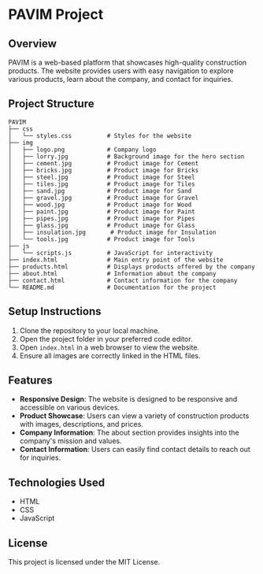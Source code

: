 # PAVIM Project

## Overview
PAVIM is a web-based platform that showcases high-quality construction products. The website provides users with easy navigation to explore various products, learn about the company, and contact for inquiries.

## Project Structure
```
PAVIM
├── css
│   └── styles.css          # Styles for the website
├── img
│   ├── logo.png            # Company logo
│   ├── lorry.jpg           # Background image for the hero section
│   ├── cement.jpg          # Product image for Cement
│   ├── bricks.jpg          # Product image for Bricks
│   ├── steel.jpg           # Product image for Steel
│   ├── tiles.jpg           # Product image for Tiles
│   ├── sand.jpg            # Product image for Sand
│   ├── gravel.jpg          # Product image for Gravel
│   ├── wood.jpg            # Product image for Wood
│   ├── paint.jpg           # Product image for Paint
│   ├── pipes.jpg           # Product image for Pipes
│   ├── glass.jpg           # Product image for Glass
│   ├── insulation.jpg       # Product image for Insulation
│   └── tools.jpg           # Product image for Tools
├── js
│   └── scripts.js          # JavaScript for interactivity
├── index.html              # Main entry point of the website
├── products.html           # Displays products offered by the company
├── about.html              # Information about the company
├── contact.html            # Contact information for the company
└── README.md               # Documentation for the project
```

## Setup Instructions
1. Clone the repository to your local machine.
2. Open the project folder in your preferred code editor.
3. Open `index.html` in a web browser to view the website.
4. Ensure all images are correctly linked in the HTML files.

## Features
- **Responsive Design**: The website is designed to be responsive and accessible on various devices.
- **Product Showcase**: Users can view a variety of construction products with images, descriptions, and prices.
- **Company Information**: The about section provides insights into the company's mission and values.
- **Contact Information**: Users can easily find contact details to reach out for inquiries.

## Technologies Used
- HTML
- CSS
- JavaScript

## License
This project is licensed under the MIT License.